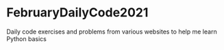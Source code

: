 # FebruaryDailyCode2021
Daily code exercises and problems from various websites to help me learn Python basics

